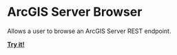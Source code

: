 # ArcGIS Server Browser

Allows a user to browse an ArcGIS Server REST endpoint.

**[Try it!](https://wsdot-gis.github.io/arcgis-service-browser/)**
